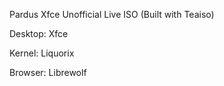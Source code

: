 Pardus Xfce Unofficial Live ISO (Built with Teaiso)

Desktop: Xfce

Kernel: Liquorix

Browser: Librewolf
